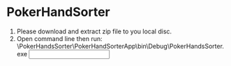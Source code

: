 # PokerHandSorter
1. Please download and extract zip file to you local disc.
2. Open command line then run: <location>\PokerHandsSorter\PokerHandSorterApp\bin\Debug\PokerHandsSorter.exe <input file>

